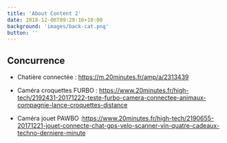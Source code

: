 ```yaml
---
title: 'About Content 2'
date: 2018-12-06T09:29:16+10:00
background: 'images/back-cat.png'
button: ''
---
```


## Concurrence

- Chatière connectée : https://m.20minutes.fr/amp/a/2313439

- Caméra croquettes FURBO : https://www.20minutes.fr/high-tech/2192431-20171222-teste-furbo-camera-connectee-animaux-compagnie-lance-croquettes-distance

- Caméra jouet PAWBO :https://www.20minutes.fr/high-tech/2190655-20171221-jouet-connecte-chat-gps-velo-scanner-vin-quatre-cadeaux-techno-derniere-minute


